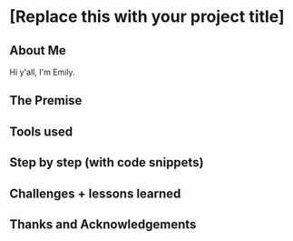 # [Replace this with your project title]

## About Me
Hi y'all, I'm Emily.
## The Premise

## Tools used

## Step by step (with code snippets)

## Challenges + lessons learned

## Thanks and Acknowledgements
